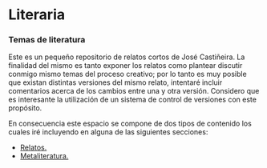 # Literaria

### Temas de literatura

Este es un pequeño repositorio de relatos cortos de José Castiñeira. La finalidad del mismo es tanto exponer los relatos como plantear discutir conmigo mismo temas del proceso creativo; por lo tanto es muy posible que existan distintas versiones del mismo relato, intentaré incluir comentarios acerca de los cambios entre una y otra versión. Considero que es interesante la utilización de un sistema de control de versiones con este propósito.

En consecuencia este espacio se compone de dos tipos de contenido los cuales iré incluyendo en alguna de las siguientes secciones:

- [Relatos.](relatos.md)
- [Metaliteratura.](metaliteratura.md)

